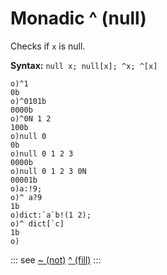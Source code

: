# Monadic ^ (null)

Checks if `x` is null.

**Syntax:** ```null x; null[x]; ^x; ^[x]```

```o
o)^1
0b
o)^0101b
0000b
o)^0N 1 2
100b
o)null 0
0b
o)null 0 1 2 3
0000b
o)null 0 1 2 3 0N
00001b
o)a:!9;
o)^ a?9
1b
o)dict:`a`b!(1 2);
o)^ dict[`c]
1b
o)
```


::: see
[~ (not)](/verbs/logical/not.md)
[^ (fill)](/verbs/list/fill.md)
:::
